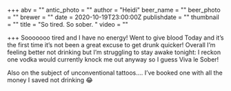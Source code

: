 +++
abv = ""
antic_photo = ""
author = "Heidi"
beer_name = ""
beer_photo = ""
brewer = ""
date = 2020-10-19T23:00:00Z
publishdate = ""
thumbnail = ""
title = "So tired. So sober. "
video = ""

+++
Sooooooo tired and I have no energy! Went to give blood Today and it’s the first time it’s not been a great excuse to get drunk quicker! Overall I’m feeling better not drinking but I’m struggling to stay awake tonight: I reckon one vodka would currently knock me out anyway so I guess Viva le Sober! 

Also on the subject of unconventional tattoos.... I’ve booked one with all the money I saved not drinking 😂
